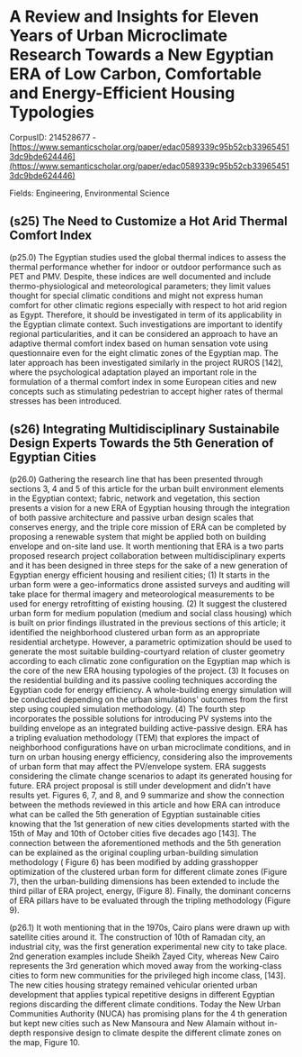 # A Review and Insights for Eleven Years of Urban Microclimate Research Towards a New Egyptian ERA of Low Carbon, Comfortable and Energy-Efficient Housing Typologies

CorpusID: 214528677 - [https://www.semanticscholar.org/paper/edac0589339c95b52cb339654513dc9bde624446](https://www.semanticscholar.org/paper/edac0589339c95b52cb339654513dc9bde624446)

Fields: Engineering, Environmental Science

## (s25) The Need to Customize a Hot Arid Thermal Comfort Index
(p25.0) The Egyptian studies used the global thermal indices to assess the thermal performance whether for indoor or outdoor performance such as PET and PMV. Despite, these indices are well documented and include thermo-physiological and meteorological parameters; they limit values thought for special climatic conditions and might not express human comfort for other climatic regions especially with respect to hot arid region as Egypt. Therefore, it should be investigated in term of its applicability in the Egyptian climate context. Such investigations are important to identify regional particularities, and it can be considered an approach to have an adaptive thermal comfort index based on human sensation vote using questionnaire even for the eight climatic zones of the Egyptian map. The later approach has been investigated similarly in the project RUROS [142], where the psychological adaptation played an important role in the formulation of a thermal comfort index in some European cities and new concepts such as stimulating pedestrian to accept higher rates of thermal stresses has been introduced.
## (s26) Integrating Multidisciplinary Sustainabile Design Experts Towards the 5th Generation of Egyptian Cities
(p26.0) Gathering the research line that has been presented through sections 3, 4 and 5 of this article for the urban built environment elements in the Egyptian context; fabric, network and vegetation, this section presents a vision for a new ERA of Egyptian housing through the integration of both passive architecture and passive urban design scales that conserves energy, and the triple core mission of ERA can be completed by proposing a renewable system that might be applied both on building envelope and on-site land use. It worth mentioning that ERA is a two parts proposed research project collaboration between multidisciplinary experts and it has been designed in three steps for the sake of a new generation of Egyptian energy efficient housing and resilient cities; (1) It starts in the urban form were a geo-informatics drone assisted surveys and auditing will take place for thermal imagery and meteorological measurements to be used for energy retrofitting of existing housing. (2) It suggest the clustered urban form for medium population (medium and social class housing) which is built on prior findings illustrated in the previous sections of this article; it identified the neighborhood clustered urban form as an appropriate residential archetype. However, a parametric optimization should be used to generate the most suitable building-courtyard relation of cluster geometry according to each climatic zone configuration on the Egyptian map which is the core of the new ERA housing typologies of the project. (3) It focuses on the residential building and its passive cooling techniques according the Egyptian code for energy efficiency. A whole-building energy simulation will be conducted depending on the urban simulations' outcomes from the first step using coupled simulation methodology. (4) The fourth step incorporates the possible solutions for introducing PV systems into the building envelope as an integrated building active-passive design. ERA has a tripling evaluation methodology (TEM) that explores the impact of neighborhood configurations have on urban microclimate conditions, and in turn on urban housing energy efficiency, considering also the improvements of urban form that may affect the PV/envelope system. ERA suggests considering the climate change scenarios to adapt its generated housing for future. ERA project proposal is still under development and didn't have results yet. Figures 6, 7, and 8, and 9 summarize and show the connection between the methods reviewed in this article and how ERA can introduce what can be called the 5th generation of Egyptian sustainable cities knowing that the 1st generation of new cities developments started with the 15th of May and 10th of October cities five decades ago [143].    The connection between the aforementioned methods and the 5th generation can be explained as the original coupling urban-building simulation methodology ( Figure 6) has been modified by adding grasshopper optimization of the clustered urban form for different climate zones (Figure 7), then the urban-building dimensions has been extended to include the third pillar of ERA project, energy, (Figure 8). Finally, the dominant concerns of ERA pillars have to be evaluated through the tripling methodology (Figure 9).

(p26.1) It woth mentioning that in the 1970s, Cairo plans were drawn up with satellite cities around it. The construction of 10th of Ramadan city, an industrial city, was the first generation experimental new city to take place. 2nd generation examples include Sheikh Zayed City, whereas New Cairo represents the 3rd generation which moved away from the working-class cities to form new communities for the privileged high income class, [143]. The new cities housing strategy remained vehicular oriented urban development that applies typical repetitive designs in different Egyptian regions discarding the different climate conditions. Today the New Urban Communities Authority (NUCA) has promising plans for the 4 th generation but kept new cities such as New Mansoura and New Alamain without in-depth responsive design to climate despite the different climate zones on the map, Figure 10.
